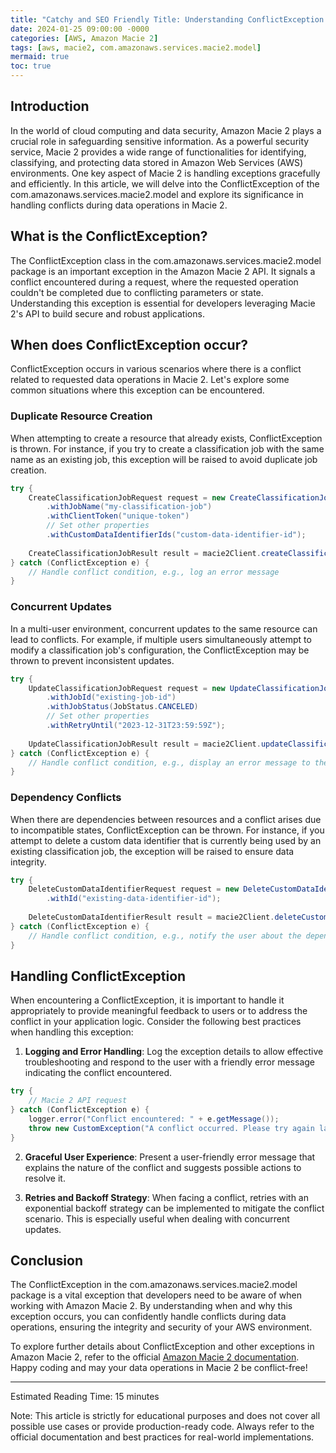```yaml
---
title: "Catchy and SEO Friendly Title: Understanding ConflictException in Amazon Macie 2"
date: 2024-01-25 09:00:00 -0000
categories: [AWS, Amazon Macie 2]
tags: [aws, macie2, com.amazonaws.services.macie2.model]
mermaid: true
toc: true
---
```



## Introduction
In the world of cloud computing and data security, Amazon Macie 2 plays a crucial role in safeguarding sensitive information. As a powerful security service, Macie 2 provides a wide range of functionalities for identifying, classifying, and protecting data stored in Amazon Web Services (AWS) environments. One key aspect of Macie 2 is handling exceptions gracefully and efficiently. In this article, we will delve into the ConflictException of the com.amazonaws.services.macie2.model and explore its significance in handling conflicts during data operations in Macie 2.

## What is the ConflictException?
The ConflictException class in the com.amazonaws.services.macie2.model package is an important exception in the Amazon Macie 2 API. It signals a conflict encountered during a request, where the requested operation couldn't be completed due to conflicting parameters or state. Understanding this exception is essential for developers leveraging Macie 2's API to build secure and robust applications.

## When does ConflictException occur?
ConflictException occurs in various scenarios where there is a conflict related to requested data operations in Macie 2. Let's explore some common situations where this exception can be encountered.

### Duplicate Resource Creation
When attempting to create a resource that already exists, ConflictException is thrown. For instance, if you try to create a classification job with the same name as an existing job, this exception will be raised to avoid duplicate job creation.

```java
try {
    CreateClassificationJobRequest request = new CreateClassificationJobRequest()
        .withJobName("my-classification-job")
        .withClientToken("unique-token")
        // Set other properties
        .withCustomDataIdentifierIds("custom-data-identifier-id");
        
    CreateClassificationJobResult result = macie2Client.createClassificationJob(request);
} catch (ConflictException e) {
    // Handle conflict condition, e.g., log an error message
}
```

### Concurrent Updates
In a multi-user environment, concurrent updates to the same resource can lead to conflicts. For example, if multiple users simultaneously attempt to modify a classification job's configuration, the ConflictException may be thrown to prevent inconsistent updates.

```java
try {
    UpdateClassificationJobRequest request = new UpdateClassificationJobRequest()
        .withJobId("existing-job-id")
        .withJobStatus(JobStatus.CANCELED)
        // Set other properties
        .withRetryUntil("2023-12-31T23:59:59Z");
        
    UpdateClassificationJobResult result = macie2Client.updateClassificationJob(request);
} catch (ConflictException e) {
    // Handle conflict condition, e.g., display an error message to the user
}
```

### Dependency Conflicts
When there are dependencies between resources and a conflict arises due to incompatible states, ConflictException can be thrown. For instance, if you attempt to delete a custom data identifier that is currently being used by an existing classification job, the exception will be raised to ensure data integrity.

```java
try {
    DeleteCustomDataIdentifierRequest request = new DeleteCustomDataIdentifierRequest()
        .withId("existing-data-identifier-id");
        
    DeleteCustomDataIdentifierResult result = macie2Client.deleteCustomDataIdentifier(request);
} catch (ConflictException e) {
    // Handle conflict condition, e.g., notify the user about the dependency conflict
}
```

## Handling ConflictException
When encountering a ConflictException, it is important to handle it appropriately to provide meaningful feedback to users or to address the conflict in your application logic. Consider the following best practices when handling this exception:

1. **Logging and Error Handling**: Log the exception details to allow effective troubleshooting and respond to the user with a friendly error message indicating the conflict encountered.

```java
try {
    // Macie 2 API request
} catch (ConflictException e) {
    logger.error("Conflict encountered: " + e.getMessage());
    throw new CustomException("A conflict occurred. Please try again later.");
}
```

2. **Graceful User Experience**: Present a user-friendly error message that explains the nature of the conflict and suggests possible actions to resolve it.

3. **Retries and Backoff Strategy**: When facing a conflict, retries with an exponential backoff strategy can be implemented to mitigate the conflict scenario. This is especially useful when dealing with concurrent updates.

## Conclusion
The ConflictException in the com.amazonaws.services.macie2.model package is a vital exception that developers need to be aware of when working with Amazon Macie 2. By understanding when and why this exception occurs, you can confidently handle conflicts during data operations, ensuring the integrity and security of your AWS environment.

To explore further details about ConflictException and other exceptions in Amazon Macie 2, refer to the official [Amazon Macie 2 documentation](https://docs.aws.amazon.com/macie/latest/APIReference/Welcome.html). Happy coding and may your data operations in Macie 2 be conflict-free!

---

Estimated Reading Time: 15 minutes

Note: This article is strictly for educational purposes and does not cover all possible use cases or provide production-ready code. Always refer to the official documentation and best practices for real-world implementations.